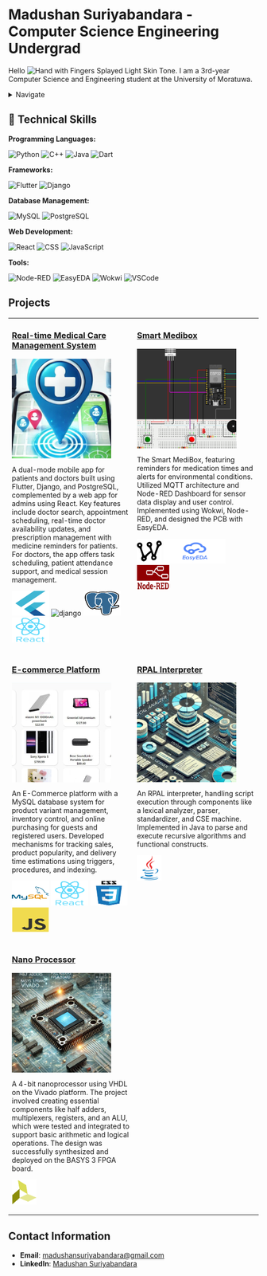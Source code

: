 # **Madushan Suriyabandara** - Computer Science Engineering Undergrad

Hello <img src="https://raw.githubusercontent.com/Tarikul-Islam-Anik/Animated-Fluent-Emojis/master/Emojis/Hand%20gestures/Hand%20with%20Fingers%20Splayed%20Medium-Light%20Skin%20Tone.png" alt="Hand with Fingers Splayed Light Skin Tone" width="30" height="25" />. I am a 3rd-year Computer Science and Engineering student at the University of Moratuwa.

<details>
  <summary>Navigate</summary>
  
  1. [Technical Skills](#technical-skills)
  2. [Projects](#projects)
  3. [Contact Information](#contact-information)
</details>

## **🔧 Technical Skills**

**Programming Languages:**

![Python](https://img.shields.io/badge/Code-Python-informational?style=flat&logo=python&logoColor=white&color=6aa6f8)
![C++](https://img.shields.io/badge/Code-C%2B%2B-informational?style=flat&logo=c%2B%2B&logoColor=white&color=6aa6f8)
![Java](https://img.shields.io/badge/Code-Java-informational?style=flat&logo=java&logoColor=white&color=6aa6f8)
![Dart](https://img.shields.io/badge/Code-Dart-informational?style=flat&logo=dart&logoColor=white&color=6aa6f8)

**Frameworks:**

![Flutter](https://img.shields.io/badge/Framework-Flutter-informational?style=flat&logo=flutter&logoColor=white&color=6aa6f8)
![Django](https://img.shields.io/badge/Framework-Django-informational?style=flat&logo=django&logoColor=white&color=6aa6f8)

**Database Management:**

![MySQL](https://img.shields.io/badge/Database-MySQL-informational?style=flat&logo=mysql&logoColor=white&color=6aa6f8)
![PostgreSQL](https://img.shields.io/badge/Database-PostgreSQL-informational?style=flat&logo=postgresql&logoColor=white&color=6aa6f8)

**Web Development:**

![React](https://img.shields.io/badge/Framework-React-informational?style=flat&logo=react&logoColor=white&color=6aa6f8)
![CSS](https://img.shields.io/badge/Style-CSS-informational?style=flat&logo=css3&logoColor=white&color=6aa6f8)
![JavaScript](https://img.shields.io/badge/Framework-JavaScript-informational?style=flat&logo=javascript&logoColor=white&color=6aa6f8)

**Tools:**

![Node-RED](https://img.shields.io/badge/Tools-Node--RED-informational?style=flat&logo=node-red&logoColor=white&color=6aa6f8)
![EasyEDA](https://img.shields.io/badge/Tools-EasyEDA-informational?style=flat&logo=easyeda&logoColor=white&color=6aa6f8)
![Wokwi](https://img.shields.io/badge/Tools-Wokwi-informational?style=flat&logo=wokwi&logoColor=white&color=6aa6f8)
![VSCode](https://img.shields.io/badge/Tools-VSCode-informational?style=flat&logo=visual-studio-code&logoColor=white&color=6aa6f8)

## **Projects**

<table>
  <tr>
    <td width="50%" valign="top">
      <h3><a href="https://github.com/Madushansuriyabandara/Mediconnect">Real-time Medical Care Management System</a></h3>
      <div style="width: 200px; height: 200px; overflow: hidden; position: relative;">
        <img src="./images/Medi_Connect.jpg" style="position: absolute; top: 50%; left: 50%; width: 100%; height: 250px; object-fit: cover; transform: translate(-50%, -50%);" alt="example"/>
      </div>
      <p>A dual-mode mobile app for patients and doctors built using Flutter, Django, and PostgreSQL, complemented by a web app for admins using React. Key features include doctor search, appointment scheduling, real-time doctor availability updates, and prescription management with medicine reminders for patients. For doctors, the app offers task scheduling, patient attendance support, and medical session management.</p>
      <p align="left">
        <a href="https://flutter.dev/" target="_blank" rel="noreferrer" style="text-decoration: none; display: inline-block;">
          <img src="https://raw.githubusercontent.com/devicons/devicon/master/icons/flutter/flutter-original.svg" alt="flutter" width="75" height="50"/>
        </a>
        <a href="https://www.djangoproject.com/" target="_blank" rel="noreferrer" style="text-decoration: none; display: inline-block;">
          <img src="https://cdn.jsdelivr.net/gh/devicons/devicon@latest/icons/django/django-plain-wordmark.svg" alt="django" width="75" height="50"/>
        </a>
        <a href="https://www.postgresql.org/" target="_blank" rel="noreferrer" style="text-decoration: none; display: inline-block;">
          <img src="https://raw.githubusercontent.com/devicons/devicon/master/icons/postgresql/postgresql-original.svg" alt="postgresql" width="75" height="50"/>
        </a>
        <a href="https://reactjs.org/" target="_blank" rel="noreferrer" style="text-decoration: none; display: inline-block;">
          <img src="https://raw.githubusercontent.com/devicons/devicon/master/icons/react/react-original-wordmark.svg" alt="react" width="75" height="50"/>
        </a>
      </p>
    </td>
    <td width="50%" valign="top">
      <h3><a href="https://github.com/Madushansuriyabandara/Smart_Medibox">Smart Medibox</a></h3>
      <div style="width: 200px; height: 200px; overflow: hidden; position: relative;">
        <img src="./images/Medibox Circuit.png" style="position: absolute; top: 50%; left: 50%; width: 100%; height: 250px; object-fit: cover; transform: translate(-50%, -50%);" alt="example"/>
      </div>
      <p>The Smart MediBox, featuring reminders for medication times and alerts for environmental conditions. Utilized MQTT architecture and Node-RED Dashboard for sensor data display and user control. Implemented using Wokwi, Node-RED, and designed the PCB with EasyEDA.</p>
      <p align="left">
        <a href="https://wokwi.com/" target="_blank" rel="noreferrer" style="text-decoration: none; display: inline-block;">
          <img src="./images/wokwi.png" alt="flutter" width="50" height="50"/>
        </a>
        <a href="https://easyeda.com/" target="_blank" rel="noreferrer" style="text-decoration: none; display: inline-block;">
          <img src="./images/EasyEDA.png" alt="flutter" width="125" height="50"/>
        </a>
        <a href="https://nodered.org/" target="_blank" rel="noreferrer" style="text-decoration: none; display: inline-block;">
          <img src="./images/NodeRED.png" alt="flutter" width="65" height="50"/>
        </a>
      </p>
    </td>
  </tr>
  <tr>
    <td width="50%" valign="top">
      <h3><a href="https://github.com/Madushansuriyabandara/E-Commerce-Platform">E-commerce Platform</a></h3>
      <div style="width: 200px; height: 200px; overflow: hidden; position: relative;">
        <img src="./images/E-commerce.jpeg" style="position: absolute; top: 50%; left: 50%; width: 100%; height: 250px; object-fit: cover; transform: translate(-50%, -50%);" alt="example"/>
      </div>
      <p>An E-Commerce platform with a MySQL database system for product variant management, inventory control, and online purchasing for guests and registered users. Developed mechanisms for tracking sales, product popularity, and delivery time estimations using triggers, procedures, and indexing.</p>
      <p align="left">
        <a href="https://www.mysql.com/" target="_blank" rel="noreferrer" style="text-decoration: none; display: inline-block;">
          <img src="https://raw.githubusercontent.com/devicons/devicon/master/icons/mysql/mysql-original-wordmark.svg" alt="mysql" width="75" height="50"/>
        </a>
        <a href="https://reactjs.org/" target="_blank" rel="noreferrer" style="text-decoration: none; display: inline-block;">
          <img src="https://raw.githubusercontent.com/devicons/devicon/master/icons/react/react-original-wordmark.svg" alt="react" width="75" height="50"/>
        </a>
        <a href="https://www.w3schools.com/css/" target="_blank" rel="noreferrer" style="text-decoration: none; display: inline-block;">
          <img src="https://raw.githubusercontent.com/devicons/devicon/master/icons/css3/css3-original-wordmark.svg" alt="css" width="75" height="50"/>
        </a>
        <a href="https://developer.mozilla.org/en-US/docs/Web/JavaScript" target="_blank" rel="noreferrer" style="text-decoration: none; display: inline-block;">
          <img src="https://raw.githubusercontent.com/devicons/devicon/master/icons/javascript/javascript-original.svg" alt="javascript" width="75" height="50"/>
        </a>
      </p>
    </td>
    <td width="50%" valign="top">
      <h3><a href="https://github.com/Madushansuriyabandara/RPAL_Interpreter">RPAL Interpreter</a></h3>
      <div style="width: 200px; height: 200px; overflow: hidden; position: relative;">
        <img src="./images/RPAL.png" style="position: absolute; top: 50%; left: 50%; width: 100%; height: 250px; object-fit: cover; transform: translate(-50%, -50%);" alt="example"/>
      </div>
      <p>An RPAL interpreter, handling script execution through components like a lexical analyzer, parser, standardizer, and CSE machine. Implemented in Java to parse and execute recursive algorithms and functional constructs.</p>
      <p align="left">
        <a href="https://www.java.com/" target="_blank" rel="noreferrer" style="text-decoration: none; display: inline-block;">
          <img src="https://raw.githubusercontent.com/devicons/devicon/master/icons/java/java-original.svg" alt="java" width="50" height="50"/>
        </a>
      </p>
    </td>
  </tr>
  <tr>
    <td width="50%" valign="top">
      <h3><a href="https://github.com/Madushansuriyabandara/Nano-Processor">Nano Processor</a></h3>
      <div style="width: 200px; height: 200px; overflow: hidden; position: relative;">
        <img src="./images/Nano_Processor.png" style="position: absolute; top: 50%; left: 50%; width: 100%; height: 250px; object-fit: cover; transform: translate(-50%, -50%);" alt="example"/>
      </div>
      <p>A 4-bit nanoprocessor using VHDL on the Vivado platform. The project involved creating essential components like half adders, multiplexers, registers, and an ALU, which were tested and integrated to support basic arithmetic and logical operations. The design was successfully synthesized and deployed on the BASYS 3 FPGA board.</p>
      <p align="left">
        <a href="https://www.xilinx.com/support/download.html" target="_blank" rel="noreferrer" style="text-decoration: none; display: inline-block;">
          <img src="./images/vivado.png" alt="flutter" width="50" height="50"/>
        </a>
      </p>
    </td>
  </tr>
</table>

## **Contact Information**

- **Email**: [madushansuriyabandara@gmail.com](mailto:madushansuriyabandara@gmail.com)
- **LinkedIn**: [Madushan Suriyabandara](https://www.linkedin.com/in/madushan-suriyabandara-75b322243/)
